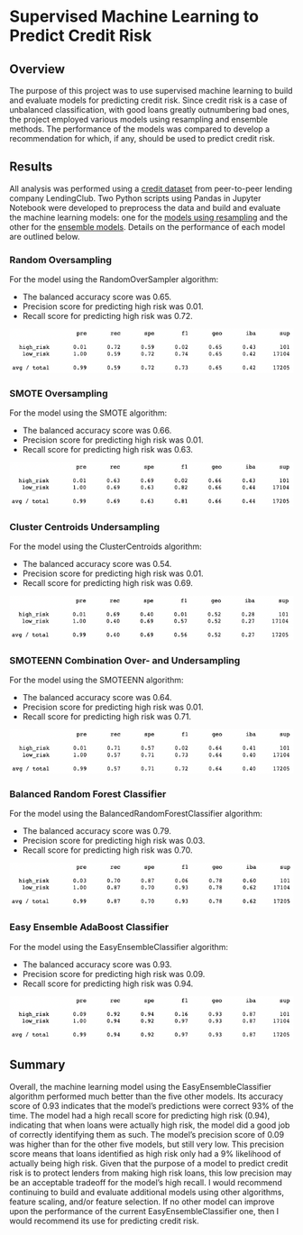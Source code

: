 # Supervised Machine Learning to Predict Credit Risk

## Overview
The purpose of this project was to use supervised machine learning to build and evaluate models for predicting credit risk. Since credit risk is a case of unbalanced classification, with good loans greatly outnumbering bad ones, the project employed various models using resampling and ensemble methods. The performance of the models was compared to develop a recommendation for which, if any, should be used to predict credit risk. 

## Results
All analysis was performed using a [credit dataset](Resources/LoanStats_2019Q1.csv) from peer-to-peer lending company LendingClub. Two Python scripts using Pandas in Jupyter Notebook were developed to preprocess the data and build and evaluate the machine learning models: one for the [models using resampling](Notebooks/credit_risk_resampling.ipynb) and the other for the [ensemble models](Notebooks/credit_risk_ensamble.ipynb). Details on the performance of each model are outlined below.

### Random Oversampling
For the model using the RandomOverSampler algorithm:
-    The balanced accuracy score was 0.65.
-    Precision score for predicting high risk was 0.01.
-    Recall score for predicting high risk was 0.72.

![img1](Resources/RandomOverSampler.png)


### SMOTE Oversampling
For the model using the SMOTE algorithm:
-    The balanced accuracy score was 0.66.
-    Precision score for predicting high risk was 0.01.
-    Recall score for predicting high risk was 0.63.

![img2](Resources/SMOTE.png)


### Cluster Centroids Undersampling
For the model using the ClusterCentroids algorithm:
-    The balanced accuracy score was 0.54.
-    Precision score for predicting high risk was 0.01.
-    Recall score for predicting high risk was 0.69.

![img3](Resources/ClusterCentroids.png)


### SMOTEENN Combination Over- and Undersampling
For the model using the SMOTEENN algorithm:
-    The balanced accuracy score was 0.64.
-    Precision score for predicting high risk was 0.01.
-    Recall score for predicting high risk was 0.71.

![img4](Resources/SMOTEENN.png)


### Balanced Random Forest Classifier
For the model using the BalancedRandomForestClassifier algorithm:
-    The balanced accuracy score was 0.79.
-    Precision score for predicting high risk was 0.03.
-    Recall score for predicting high risk was 0.70.

![img5](Resources/BalancedRandomForestClassifier.png)


### Easy Ensemble AdaBoost Classifier
For the model using the EasyEnsembleClassifier algorithm:
-    The balanced accuracy score was 0.93.
-    Precision score for predicting high risk was 0.09.
-    Recall score for predicting high risk was 0.94.

![img6](Resources/EasyEnsembleClassifier.png)


## Summary
Overall, the machine learning model using the EasyEnsembleClassifier algorithm performed much better than the five other models. Its accuracy score of 0.93 indicates that the model’s predictions were correct 93% of the time. The model had a high recall score for predicting high risk (0.94), indicating that when loans were actually high risk, the model did a good job of correctly identifying them as such. The model’s precision score of 0.09 was higher than for the other five models, but still very low. This precision score means that loans identified as high risk only had a 9% likelihood of actually being high risk. Given that the purpose of a model to predict credit risk is to protect lenders from making high risk loans, this low precision may be an acceptable tradeoff for the model’s high recall. I would recommend continuing to build and evaluate additional models using other algorithms, feature scaling, and/or feature selection. If no other model can improve upon the performance of the current EasyEnsembleClassifier one, then I would recommend its use for predicting credit risk.
